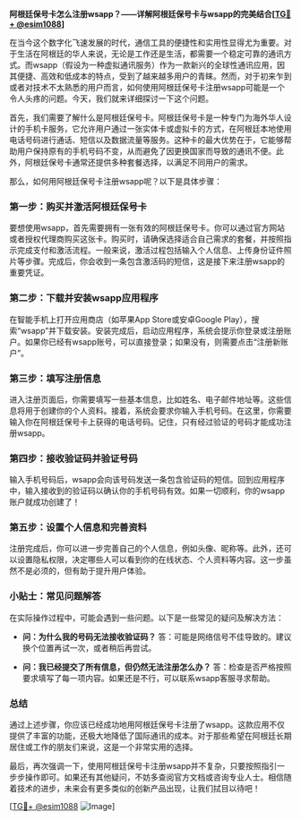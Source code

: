 **阿根廷保号卡怎么注册wsapp？——详解阿根廷保号卡与wsapp的完美结合[[TG💪+ @esim1088](https://t.me/s/esim1088)]**

在当今这个数字化飞速发展的时代，通信工具的便捷性和实用性显得尤为重要。对于生活在阿根廷的华人来说，无论是工作还是生活，都需要一个稳定可靠的通讯方式。而wsapp（假设为一种虚拟通讯服务）作为一款新兴的全球性通讯应用，因其便捷、高效和低成本的特点，受到了越来越多用户的青睐。然而，对于初来乍到或者对技术不太熟悉的用户而言，如何使用阿根廷保号卡注册wsapp可能是一个令人头疼的问题。今天，我们就来详细探讨一下这个问题。

首先，我们需要了解什么是阿根廷保号卡。阿根廷保号卡是一种专门为海外华人设计的手机卡服务，它允许用户通过一张实体卡或虚拟卡的方式，在阿根廷本地使用电话号码进行通话、短信以及数据流量等服务。这种卡的最大优势在于，它能够帮助用户保持原有的手机号码不变，从而避免了因更换国家而导致的通讯不便。此外，阿根廷保号卡通常还提供多种套餐选择，以满足不同用户的需求。

那么，如何用阿根廷保号卡注册wsapp呢？以下是具体步骤：

### 第一步：购买并激活阿根廷保号卡

要想使用wsapp，首先需要拥有一张有效的阿根廷保号卡。你可以通过官方网站或者授权代理商购买这张卡。购买时，请确保选择适合自己需求的套餐，并按照指示完成支付和激活流程。一般来说，激活过程包括输入个人信息、上传身份证件照片等步骤。完成后，你会收到一条包含激活码的短信，这是接下来注册wsapp的重要凭证。

### 第二步：下载并安装wsapp应用程序

在智能手机上打开应用商店（如苹果App Store或安卓Google Play），搜索“wsapp”并下载安装。安装完成后，启动应用程序，系统会提示你登录或注册账户。如果你已经有wsapp账号，可以直接登录；如果没有，则需要点击“注册新账户”。

### 第三步：填写注册信息

进入注册页面后，你需要填写一些基本信息，比如姓名、电子邮件地址等。这些信息将用于创建你的个人资料。接着，系统会要求你输入手机号码。在这里，你需要输入你在阿根廷保号卡上获得的电话号码。记住，只有经过验证的号码才能成功注册wsapp。

### 第四步：接收验证码并验证号码

输入手机号码后，wsapp会向该号码发送一条包含验证码的短信。回到应用程序中，输入接收到的验证码以确认你的手机号码有效。如果一切顺利，你的wsapp账户就成功创建了！

### 第五步：设置个人信息和完善资料

注册完成后，你可以进一步完善自己的个人信息，例如头像、昵称等。此外，还可以设置隐私权限，决定哪些人可以看到你的在线状态、个人资料等内容。这一步虽然不是必须的，但有助于提升用户体验。

### 小贴士：常见问题解答

在实际操作过程中，可能会遇到一些问题。以下是一些常见的疑问及解决方法：

- **问：为什么我的号码无法接收验证码？**
  答：可能是网络信号不佳导致的。建议换个位置再试一次，或者稍后再尝试。
  
- **问：我已经提交了所有信息，但仍然无法注册怎么办？**
  答：检查是否严格按照要求填写了每一项内容。如果还是不行，可以联系wsapp客服寻求帮助。

### 总结

通过上述步骤，你应该已经成功地用阿根廷保号卡注册了wsapp。这款应用不仅提供了丰富的功能，还极大地降低了国际通讯的成本。对于那些希望在阿根廷长期居住或工作的朋友们来说，这是一个非常实用的选择。

最后，再次强调一下，使用阿根廷保号卡注册wsapp并不复杂，只要按照指引一步步操作即可。如果还有其他疑问，不妨多查阅官方文档或咨询专业人士。相信随着技术的进步，未来会有更多类似的创新产品出现，让我们拭目以待吧！

[[TG💪+ @esim1088](https://t.me/s/esim1088) ![Image](https://i.postimg.cc/4NQfJmqS/Snipaste-2025-05-13-00-14-12.png)]